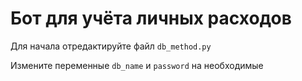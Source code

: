 <h1>Бот для учёта личных расходов</h1>
<p>Для начала отредактируйте файл <code>db_method.py</code></p>
<p>Измените переменные <code>db_name</code> и <code>password</code> на необходимые</p>
